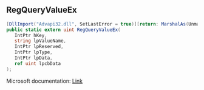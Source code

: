 ## RegQueryValueEx

```csharp
[DllImport("Advapi32.dll", SetLastError = true)][return: MarshalAs(UnmanagedType.U4)]
public static extern uint RegQueryValueEx(
   IntPtr hKey,
   string lpValueName,
   IntPtr lpReserved,
   IntPtr lpType,
   IntPtr lpData,
   ref uint lpcbData
);
```

Microsoft documentation: [Link](https://docs.microsoft.com/en-us/windows/win32/api/winreg/nf-winreg-regqueryvalueexa)
